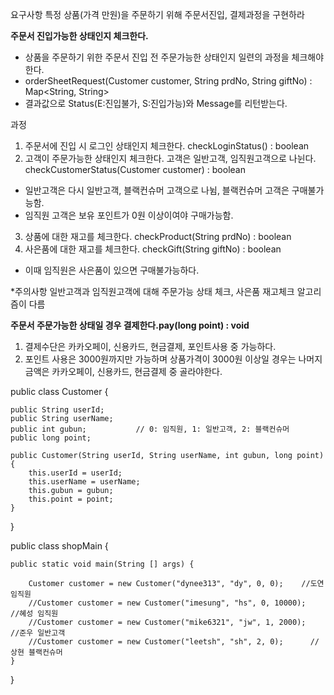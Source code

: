 요구사항
특정 상품(가격 만원)을 주문하기 위해 주문서진입, 결제과정을 구현하라

**주문서 진입가능한 상태인지 체크한다.**
- 상품을 주문하기 위한 주문서 진입 전 주문가능한 상태인지 일련의 과정을 체크해야한다.
- orderSheetRequest(Customer customer, String prdNo, String giftNo) : Map<String, String>
- 결과값으로  Status(E:진입불가, S:진입가능)와 Message를 리턴받는다. 

과정
1. 주문서에 진입 시 로그인 상태인지 체크한다. checkLoginStatus() : boolean
2. 고객이 주문가능한 상태인지 체크한다. 고객은 일반고객, 임직원고객으로 나뉜다. checkCustomerStatus(Customer customer) : boolean
- 일반고객은 다시  일반고객, 블랙컨슈머 고객으로 나뉨, 블랙컨슈머 고객은 구매불가능함.
- 임직원 고객은 보유 포인트가 0원 이상이여야 구매가능함.
3. 상품에 대한 재고를 체크한다.  checkProduct(String prdNo) : boolean
4. 사은품에 대한 재고를 체크한다. checkGift(String giftNo) : boolean
- 이때 임직원은 사은품이 있으면 구매불가능하다.


*주의사항
일반고객과 임직원고객에 대해 주문가능 상태 체크, 사은품 재고체크 알고리즘이 다름


**주문서 주문가능한 상태일 경우 결제한다.pay(long point) : void**
1. 결제수단은 카카오페이, 신용카드, 현금결제, 포인트사용 중 가능하다.
2. 포인트 사용은 3000원까지만 가능하며 상품가격이 3000원 이상일 경우는 나머지 금액은 카카오페이, 신용카드, 현금결제 중 골라야한다.



public class Customer {

    public String userId;
    public String userName;
    public int gubun;			// 0: 임직원, 1: 일반고객, 2: 블랙컨슈머
    public long point;

    public Customer(String userId, String userName, int gubun, long point) {
        this.userId = userId;
        this.userName = userName;
        this.gubun = gubun;
        this.point = point;
    }
}


public class shopMain {

    public static void main(String [] args) {

        Customer customer = new Customer("dynee313", "dy", 0, 0);    //도연 임직원
        //Customer customer = new Customer("imesung", "hs", 0, 10000);     //혜성 임직원
        //Customer customer = new Customer("mike6321", "jw", 1, 2000);    //준우 일반고객
        //Customer customer = new Customer("leetsh", "sh", 2, 0);      //상현 블랙컨슈머
    }
}



	
	
